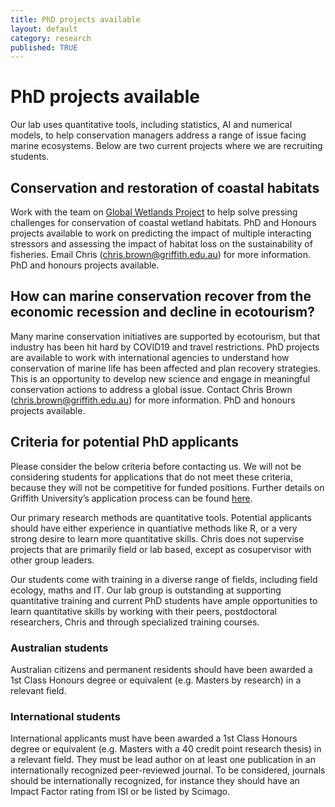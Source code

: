 ```yaml
---
title: PhD projects available
layout: default
category: research
published: TRUE
---
```


# PhD projects available

Our lab uses quantitative tools, including statistics, AI and numerical models, to help conservation managers address a range of issue facing marine ecosystems. Below are two current projects where we are recruiting students.

## Conservation and restoration of coastal habitats
Work with the team on [Global Wetlands Project](https://globalwetlandsproject.org/) to help solve pressing challenges for conservation of coastal wetland habitats. PhD and Honours projects available to work on predicting the impact of multiple interacting stressors and assessing the impact of habitat loss on the sustainability of fisheries. Email Chris (chris.brown@griffith.edu.au) for more information. PhD and honours projects available.

## How can marine conservation recover from the economic recession and decline in ecotourism?

Many marine conservation initiatives are supported by ecotourism, but that industry has been hit hard by COVID19 and travel restrictions. PhD projects are available to work with international agencies to understand how conservation of marine life has been affected and plan recovery strategies. This is an opportunity to develop new science and engage in meaningful conservation actions to address a global issue. Contact Chris Brown (chris.brown@griffith.edu.au) for more information. PhD and honours projects available.

## Criteria for potential PhD applicants

Please consider the below criteria before contacting us. We will not be considering students for applications that do not meet these criteria, because they will not be competitive for funded positions. Further details on Griffith University’s application process can be found [here](https://www.griffith.edu.au/research-study/apply).  

Our primary research methods are quantitative tools. Potential applicants should have either experience in quantiative methods like R, or a very strong desire to learn more quantitative skills. Chris does not supervise projects that are primarily field or lab based, except as cosupervisor with other group leaders.

Our students come with training in a diverse range of fields, including field ecology, maths and IT. Our lab group is outstanding at supporting quantitative training and current PhD students have ample opportunities to learn quantitative skills by working with their peers, postdoctoral researchers, Chris and through specialized training courses.

### Australian students

Australian citizens and permanent residents should have been awarded a 1st Class Honours degree or equivalent (e.g. Masters by research) in a relevant field.

### International students

International applicants must have been awarded a 1st Class Honours degree or equivalent (e.g. Masters with a 40 credit point research thesis) in a relevant field. They must be lead author on at least one publication in an internationally recognized peer-reviewed journal. To be considered, journals should be internationally recognized, for instance they should have an Impact Factor rating from ISI or be listed by Scimago.
